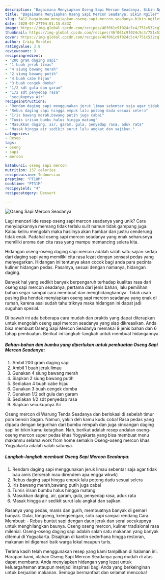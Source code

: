 ```yaml
---
description: "Bagaimana Menyiapkan Oseng Sapi Mercon Seadanya, Bikin Ngiler"
title: "Bagaimana Menyiapkan Oseng Sapi Mercon Seadanya, Bikin Ngiler"
slug: 5412-bagaimana-menyiapkan-oseng-sapi-mercon-seadanya-bikin-ngiler
date: 2020-07-27T04:01:15.633Z
image: https://img-global.cpcdn.com/recipes/46f061c9f024c5c4/751x532cq70/oseng-sapi-mercon-seadanya-foto-resep-utama.jpg
thumbnail: https://img-global.cpcdn.com/recipes/46f061c9f024c5c4/751x532cq70/oseng-sapi-mercon-seadanya-foto-resep-utama.jpg
cover: https://img-global.cpcdn.com/recipes/46f061c9f024c5c4/751x532cq70/oseng-sapi-mercon-seadanya-foto-resep-utama.jpg
author: Craig Morales
ratingvalue: 3.8
reviewcount: 9
recipeingredient:
- "200 gram daging sapi"
- "1 buah jeruk limau"
- "4 siung bawang merah"
- "2 siung bawang putih"
- "4 buah cabe hijau"
- "3 buah cengek domba"
- "1/2 sdt gula dan garam"
- "1/2 sdt penyedap rasa"
- "secukupnya Air"
recipeinstructions:
- "Rendam daging sapi menggunakan jeruk limau sebentar saja agar tidak bau amis (terserah mau direndem apa engga wkwk)"
- "Rebus daging sapi hingga empuk lalu potong dadu sesuai selera"
- "Iris bawang merah,bawang putih juga cabai"
- "Tumis irisan bumbu halus hingga matang"
- "Masukkan daging, air, garam, gula, penyedap rasa, aduk rata"
- "Masak hingga air sedikit surut lalu angkat dan sajikan."
categories:
- Resep
tags:
- oseng
- sapi
- mercon

katakunci: oseng sapi mercon 
nutrition: 137 calories
recipecuisine: Indonesian
preptime: "PT18M"
cooktime: "PT31M"
recipeyield: "4"
recipecategory: Dessert

---
```



![Oseng Sapi Mercon Seadanya](https://img-global.cpcdn.com/recipes/46f061c9f024c5c4/751x532cq70/oseng-sapi-mercon-seadanya-foto-resep-utama.jpg)

Lagi mencari ide resep oseng sapi mercon seadanya yang unik? Cara menyiapkannya memang tidak terlalu sulit namun tidak gampang juga. Kalau keliru mengolah maka hasilnya akan hambar dan justru cenderung tidak enak. Padahal oseng sapi mercon seadanya yang enak seharusnya memiliki aroma dan cita rasa yang mampu memancing selera kita.

Hidangan oseng-oseng daging sapi mercon adalah salah satu sajian sedap dari daging sapi yang memiliki cita rasa lezat dengan sensasi pedas yang menyegarkan. Hidangan ini tentunya akan cocok bagi anda para pecinta kuliner hidangan pedas. Pasalnya, sesuai dengan namanya, hidangan daging.

Banyak hal yang sedikit banyak berpengaruh terhadap kualitas rasa dari oseng sapi mercon seadanya, pertama dari jenis bahan, lalu pemilihan bahan segar sampai cara membuat dan menghidangkannya. Tidak usah pusing jika hendak menyiapkan oseng sapi mercon seadanya yang enak di rumah, karena asal sudah tahu triknya maka hidangan ini dapat jadi suguhan spesial.


Di bawah ini ada beberapa cara mudah dan praktis yang dapat diterapkan untuk mengolah oseng sapi mercon seadanya yang siap dikreasikan. Anda bisa membuat Oseng Sapi Mercon Seadanya memakai 9 jenis bahan dan 6 tahap pembuatan. Berikut ini langkah-langkah untuk membuat hidangannya.

<!--inarticleads1-->

##### Bahan-bahan dan bumbu yang diperlukan untuk pembuatan Oseng Sapi Mercon Seadanya:

1. Ambil 200 gram daging sapi
1. Ambil 1 buah jeruk limau
1. Gunakan 4 siung bawang merah
1. Siapkan 2 siung bawang putih
1. Sediakan 4 buah cabe hijau
1. Gunakan 3 buah cengek domba
1. Gunakan 1/2 sdt gula dan garam
1. Sediakan 1/2 sdt penyedap rasa
1. Siapkan secukupnya Air


Oseng mercon di Warung Tenda Seadanya dan berlokasi di sebelah timur pom bensin Sagan. Namun, yakin deh kamu kudu coba! Rasa pedas yang dipadu dengan kegurihan dari bumbu rempah dan juga cincangan daging sapi ini bikin kamu ketagihan. Nah, berikut adalah resep andalan oseng-oseng mercon super pedas khas Yogyakarta yang bisa membuat menu makanmu selama work from home semakin Oseng-oseng mercon khas Yogyakarta adalah salah satunya. 

<!--inarticleads2-->

##### Langkah-langkah membuat Oseng Sapi Mercon Seadanya:

1. Rendam daging sapi menggunakan jeruk limau sebentar saja agar tidak bau amis (terserah mau direndem apa engga wkwk)
1. Rebus daging sapi hingga empuk lalu potong dadu sesuai selera
1. Iris bawang merah,bawang putih juga cabai
1. Tumis irisan bumbu halus hingga matang
1. Masukkan daging, air, garam, gula, penyedap rasa, aduk rata
1. Masak hingga air sedikit surut lalu angkat dan sajikan.


Rasanya yang pedas, manis dan gurih, membuatnya banyak di gemari banyak. Gulai, tongseng, krengsengan, soto sapi sampai rendang Cara Membuat: - Rebus buntut sapi dengan daun jeruk dan serai secukupnya untuk menghilangkan baunya. Oseng oseng mercon, kuliner tradisional rasa milenial. Oseng-oseng daging sapi adalah salah satu makanan yang banyak ditemui di Yogyakarta. Disajikan di kantin sederhana hingga restoran, makanan ini digemari baik warga lokal maupun turis. 

Terima kasih telah menggunakan resep yang kami tampilkan di halaman ini. Harapan kami, olahan Oseng Sapi Mercon Seadanya yang mudah di atas dapat membantu Anda menyiapkan hidangan yang lezat untuk keluarga/teman ataupun menjadi inspirasi bagi Anda yang berkeinginan untuk berjualan makanan. Semoga bermanfaat dan selamat mencoba!
